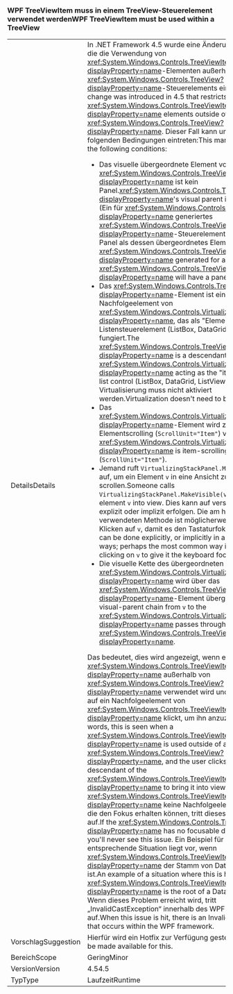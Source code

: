 ### <a name="wpf-treeviewitem-must-be-used-within-a-treeview"></a><span data-ttu-id="d1b5c-101">WPF TreeViewItem muss in einem TreeView-Steuerelement verwendet werden</span><span class="sxs-lookup"><span data-stu-id="d1b5c-101">WPF TreeViewItem must be used within a TreeView</span></span>

|   |   |
|---|---|
|<span data-ttu-id="d1b5c-102">Details</span><span class="sxs-lookup"><span data-stu-id="d1b5c-102">Details</span></span>|<span data-ttu-id="d1b5c-103">In .NET Framework 4.5 wurde eine Änderung eingeführt, die die Verwendung von <xref:System.Windows.Controls.TreeViewItem?displayProperty=name>-Elementen außerhalb eines <xref:System.Windows.Controls.TreeView?displayProperty=name>-Steuerelements einschränkt.</span><span class="sxs-lookup"><span data-stu-id="d1b5c-103">A change was introduced in 4.5 that restricts usage of <xref:System.Windows.Controls.TreeViewItem?displayProperty=name> elements outside of a <xref:System.Windows.Controls.TreeView?displayProperty=name>.</span></span> <span data-ttu-id="d1b5c-104">Dieser Fall kann unter den folgenden Bedingungen eintreten:</span><span class="sxs-lookup"><span data-stu-id="d1b5c-104">This manifests under the following conditions:</span></span><ul><li><span data-ttu-id="d1b5c-105">Das visuelle übergeordnete Element von <xref:System.Windows.Controls.TreeViewItem?displayProperty=name> ist kein Panel.</span><span class="sxs-lookup"><span data-stu-id="d1b5c-105"><xref:System.Windows.Controls.TreeViewItem?displayProperty=name>'s visual parent is not a panel.</span></span> <span data-ttu-id="d1b5c-106">(Ein für <xref:System.Windows.Controls.TreeViewItem?displayProperty=name> generiertes <xref:System.Windows.Controls.TreeView?displayProperty=name>-Steuerelement weist einen Panel als dessen übergeordnetes Element auf.)</span><span class="sxs-lookup"><span data-stu-id="d1b5c-106">(A <xref:System.Windows.Controls.TreeViewItem?displayProperty=name> generated for a <xref:System.Windows.Controls.TreeView?displayProperty=name> will have a panel as its parent)</span></span></li><li><span data-ttu-id="d1b5c-107">Das <xref:System.Windows.Controls.TreeViewItem?displayProperty=name>-Element ist ein Nachfolgeelement von <xref:System.Windows.Controls.VirtualizingStackPanel?displayProperty=name>, das als &quot;Elementhost&quot; für ein Listensteuerelement (ListBox, DataGrid, ListView usw.) fungiert.</span><span class="sxs-lookup"><span data-stu-id="d1b5c-107">The <xref:System.Windows.Controls.TreeViewItem?displayProperty=name> is a descendant of a <xref:System.Windows.Controls.VirtualizingStackPanel?displayProperty=name> acting as the &quot;items host&quot; for a list control (ListBox, DataGrid, ListView, etc.).</span></span> <span data-ttu-id="d1b5c-108">Die Virtualisierung muss nicht aktiviert werden.</span><span class="sxs-lookup"><span data-stu-id="d1b5c-108">Virtualization doesn't need to be enabled.</span></span></li><li><span data-ttu-id="d1b5c-109">Das <xref:System.Windows.Controls.VirtualizingStackPanel?displayProperty=name>-Element wird zum Elementscrolling (<code>ScrollUnit=&quot;Item&quot;</code>) verwendet.</span><span class="sxs-lookup"><span data-stu-id="d1b5c-109">The <xref:System.Windows.Controls.VirtualizingStackPanel?displayProperty=name> is item-scrolling (<code>ScrollUnit=&quot;Item&quot;</code>).</span></span></li><li><span data-ttu-id="d1b5c-110">Jemand ruft <code>VirtualizingStackPanel.MakeVisible(v)</code> auf, um ein Element <code>v</code> in eine Ansicht zu scrollen.</span><span class="sxs-lookup"><span data-stu-id="d1b5c-110">Someone calls <code>VirtualizingStackPanel.MakeVisible(v)</code> to scroll an element <code>v</code> into view.</span></span> <span data-ttu-id="d1b5c-111">Dies kann auf verschiedene Arten explizit oder implizit erfolgen. Die am häufigsten verwendeten Methode ist möglicherweise einfach das Klicken auf <code>v</code>, damit es den Tastaturfokus erhält.</span><span class="sxs-lookup"><span data-stu-id="d1b5c-111">This can be done explicitly, or implicitly in a number of ways; perhaps the most common way is simply clicking on <code>v</code> to give it the keyboard focus.</span></span></li><li><span data-ttu-id="d1b5c-112">Die visuelle Kette des übergeordneten <code>v</code>-Elements zu <xref:System.Windows.Controls.VirtualizingStackPanel?displayProperty=name> wird über das <xref:System.Windows.Controls.TreeViewItem?displayProperty=name>-Element übergeben.</span><span class="sxs-lookup"><span data-stu-id="d1b5c-112">The visual-parent chain from <code>v</code> to the <xref:System.Windows.Controls.VirtualizingStackPanel?displayProperty=name> passes through the <xref:System.Windows.Controls.TreeViewItem?displayProperty=name>.</span></span></li></ul><span data-ttu-id="d1b5c-113">Das bedeutet, dies wird angezeigt, wenn ein <xref:System.Windows.Controls.TreeViewItem?displayProperty=name> außerhalb von <xref:System.Windows.Controls.TreeView?displayProperty=name> verwendet wird und der Benutzer auf ein Nachfolgeelement von <xref:System.Windows.Controls.TreeViewItem?displayProperty=name> klickt, um ihn anzuzeigen.</span><span class="sxs-lookup"><span data-stu-id="d1b5c-113">In other words, this is seen when a <xref:System.Windows.Controls.TreeViewItem?displayProperty=name> is used outside of a <xref:System.Windows.Controls.TreeView?displayProperty=name>, and the user clicks on a descendant of the <xref:System.Windows.Controls.TreeViewItem?displayProperty=name> to bring it into view.</span></span> <span data-ttu-id="d1b5c-114">Wenn <xref:System.Windows.Controls.TreeViewItem?displayProperty=name> keine Nachfolgeelemente besitzt, die den Fokus erhalten können, tritt dieses Problem nicht auf.</span><span class="sxs-lookup"><span data-stu-id="d1b5c-114">If the <xref:System.Windows.Controls.TreeViewItem?displayProperty=name> has no focusable descendants, you'll never see this issue.</span></span> <span data-ttu-id="d1b5c-115">Ein Beispiel für eine entsprechende Situation liegt vor, wenn <xref:System.Windows.Controls.TreeViewItem?displayProperty=name> der Stamm von DataTemplate ist.</span><span class="sxs-lookup"><span data-stu-id="d1b5c-115">An example of a situation where this is hit is when a <xref:System.Windows.Controls.TreeViewItem?displayProperty=name> is the root of a DataTemplate.</span></span> <span data-ttu-id="d1b5c-116">Wenn dieses Problem erreicht wird, tritt „InvalidCastException“ innerhalb des WPF-Frameworks auf.</span><span class="sxs-lookup"><span data-stu-id="d1b5c-116">When this issue is hit, there is an InvalidCastException that occurs within the WPF framework.</span></span>|
|<span data-ttu-id="d1b5c-117">Vorschlag</span><span class="sxs-lookup"><span data-stu-id="d1b5c-117">Suggestion</span></span>|<span data-ttu-id="d1b5c-118">Hierfür wird ein Hotfix zur Verfügung gestellt.</span><span class="sxs-lookup"><span data-stu-id="d1b5c-118">A hotfix will be made available for this.</span></span>|
|<span data-ttu-id="d1b5c-119">Bereich</span><span class="sxs-lookup"><span data-stu-id="d1b5c-119">Scope</span></span>|<span data-ttu-id="d1b5c-120">Gering</span><span class="sxs-lookup"><span data-stu-id="d1b5c-120">Minor</span></span>|
|<span data-ttu-id="d1b5c-121">Version</span><span class="sxs-lookup"><span data-stu-id="d1b5c-121">Version</span></span>|<span data-ttu-id="d1b5c-122">4.5</span><span class="sxs-lookup"><span data-stu-id="d1b5c-122">4.5</span></span>|
|<span data-ttu-id="d1b5c-123">Typ</span><span class="sxs-lookup"><span data-stu-id="d1b5c-123">Type</span></span>|<span data-ttu-id="d1b5c-124">Laufzeit</span><span class="sxs-lookup"><span data-stu-id="d1b5c-124">Runtime</span></span>|

